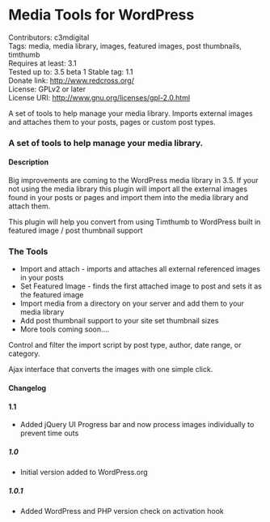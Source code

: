 Media Tools for WordPress  
=========================  
Contributors: c3mdigital  
Tags: media, media library, images, featured images, post thumbnails, timthumb  
Requires at least: 3.1  
Tested up to: 3.5 beta 1
Stable tag: 1.1  
Donate link: http://www.redcross.org/  
License: GPLv2 or later  
License URI: http://www.gnu.org/licenses/gpl-2.0.html  

A set of tools to help manage your media library. Imports external images and attaches them to your posts, pages or custom post types.

### A set of tools to help manage your media library.  

#### Description 

Big improvements are coming to the WordPress media library in 3.5. If your not using the media library this plugin will import all the external images found in your posts or pages and import them into the media library and attach them.

This plugin will help you convert from using Timthumb to WordPress built in featured image / post thumbnail support


### The Tools

* Import and attach - imports and attaches all external referenced images in your posts
* Set Featured Image - finds the first attached image to post and sets it as the featured image
* Import media from a directory on your server and add them to your media library
* Add post thumbnail support to your site set thumbnail sizes
* More tools coming soon....
 

Control and filter the import script by post type, author, date range, or category.

Ajax interface that converts the images with one simple click.

#### Changelog  

#### 1.1

* Added jQuery UI Progress bar and now process images individually to prevent time outs

##### 1.0

* Initial version added to WordPress.org

##### 1.0.1

* Added WordPress and PHP version check on activation hook